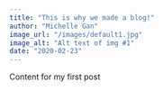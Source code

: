 ```yaml
---
title: "This is why we made a blog!"
author: "Michelle Gan"
image_url: "/images/default1.jpg"
image_alt: "Alt text of img #1"
date: "2020-02-23"
---
```


Content for my first post
